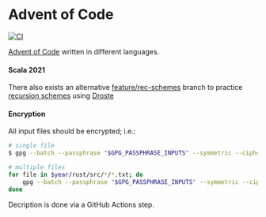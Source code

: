 # Advent of Code
[![CI](https://github.com/pomadchin/advent-of-code/actions/workflows/ci.yml/badge.svg)](https://github.com/pomadchin/advent-of-code/actions/workflows/ci.yml)

[Advent of Code](https://adventofcode.com/) written in different languages.

#### Scala 2021

There also exists an alternative [feature/rec-schemes](https://github.com/pomadchin/advent-of-code/tree/feature/rec-schemes) branch to practice [recursion schemes](https://github.com/passy/awesome-recursion-schemes) using [Droste](https://github.com/higherkindness/droste)

#### Encryption

All input files should be encrypted; i.e.:

```bash
# single file
$ gpg --batch --passphrase "$GPG_PASSPHRASE_INPUTS" --symmetric --cipher-algo AES256 file.txt

# multiple files
for file in $year/rust/src/*/*.txt; do
    gpg --batch --passphrase "$GPG_PASSPHRASE_INPUTS" --symmetric --cipher-algo AES256 "$file"
done
```

Decription is done via a GitHub Actions step.
